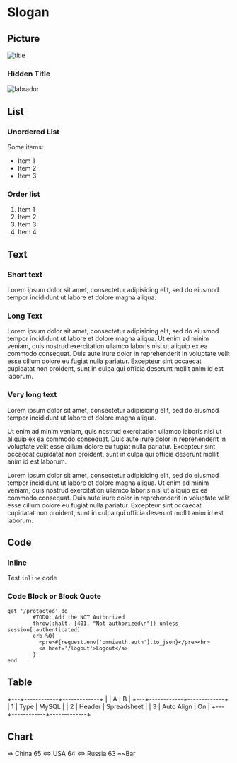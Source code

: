# Slogan

## Picture

![title](http://slidown.getfiles.info/users/hf/first-monday.jpg)

### Hidden Title

![labrador](labrador.jpg)

## List

### Unordered List

Some items:

- Item 1
- Item 2
- Item 3

### Order list

1. Item 1
2. Item 2
3. Item 3
4. Item 4

## Text

### Short text

Lorem ipsum dolor sit amet, consectetur adipisicing elit, sed do eiusmod tempor incididunt ut labore et dolore magna aliqua.

### Long Text

Lorem ipsum dolor sit amet, consectetur adipisicing elit, sed do eiusmod tempor incididunt ut labore et dolore magna aliqua. Ut enim ad minim veniam, quis nostrud exercitation ullamco laboris nisi ut aliquip ex ea commodo consequat. Duis aute irure dolor in reprehenderit in voluptate velit esse cillum dolore eu fugiat nulla pariatur. Excepteur sint occaecat cupidatat non proident, sunt in culpa qui officia deserunt mollit anim id est laborum.

### Very long text

Lorem ipsum dolor sit amet, consectetur adipisicing elit, sed do eiusmod tempor incididunt ut labore et dolore magna aliqua. 

Ut enim ad minim veniam, quis nostrud exercitation ullamco laboris nisi ut aliquip ex ea commodo consequat. Duis aute irure dolor in reprehenderit in voluptate velit esse cillum dolore eu fugiat nulla pariatur. Excepteur sint occaecat cupidatat non proident, sunt in culpa qui officia deserunt mollit anim id est laborum.

Lorem ipsum dolor sit amet, consectetur adipisicing elit, sed do eiusmod tempor incididunt ut labore et dolore magna aliqua. Ut enim ad minim veniam, quis nostrud exercitation ullamco laboris nisi ut aliquip ex ea commodo consequat. Duis aute irure dolor in reprehenderit in voluptate velit esse cillum dolore eu fugiat nulla pariatur. Excepteur sint occaecat cupidatat non proident, sunt in culpa qui officia deserunt mollit anim id est laborum.

## Code

### Inline

Test `inline` code

### Code Block or Block Quote

```
get '/protected' do
	    #TODO: Add the NOT Authorized 
	    throw(:halt, [401, "Not authorized\n"]) unless session[:authenticated]
	    erb %Q{
	      <pre>#{request.env['omniauth.auth'].to_json}</pre><hr>
	      <a href='/logout'>Logout</a>
	    }
end
```

## Table

+---+------------+-------------+
|   |     A      |      B      |
+---+------------+-------------+
| 1 | Type       | MySQL       |
| 2 | Header     | Spreadsheet |
| 3 | Auto Align | On          |
+---+------------+-------------+

## Chart

=> China 65 <=> USA 64 <=> Russia 63 ~~Bar
